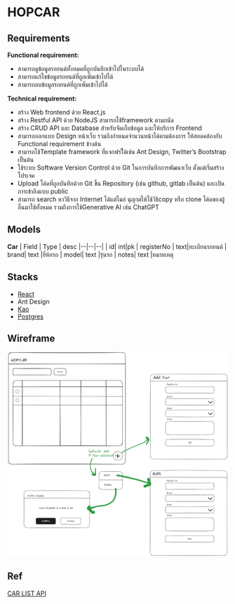 # HOPCAR

## Requirements

**Functional requirement:**

- สามารถดูข้อมูลรถยนต์ทั้งหมดที่ถูกบันทึกเข้าไปในระบบได้
- สามารถแก้ไขข้อมูลรถยนต์ที่ถูกเพิ่มเข้าไปได้
- สามารถลบข้อมูลรถยนต์ที่ถูกเพิ่มเข้าไปได้

**Technical requirement:**

- สร้าง Web frontend ด้วย React.js
- สร้าง Restful API ด้วย NodeJS สามารถใช้framework ตามถนัด
- สร้าง CRUD API และ Database สําหรับจัดเก็บข้อมูล และให้บริการ Frontend
- สามารถออกแบบ Design หน้าเว็บ รวมถึงกําหนดจํานวนหน้าได้ตามต้องการ ให้สอดคล้องกับ Functional requirement ข้างต้น
- สามารถใช้Template framework ที่แจกฟรไีด้เช่น Ant Design, Twitter’s Bootstrap เป็นต้น
- ใช้ระบบ Software Version Control ด้วย Git ในการบันทึกการพัฒนาเว็บ ตั้งแต่เริ่มสร้างโปรเจค
- Upload โค้ดที่ถูกบันทึกด้วย Git ขึ้น Repository (เช่น github, gitlab เป็นต้น) และเปิดการเข้าถึงแบบ public
- สามารถ search หาวิธีจาก Internet ได้แต่ไมอ่ นุญาตให้ใช้วิธิcopy หรือ clone โค้ดของผู้อื่นมาใช้ทั้งหมด รวมถึงการใช้Generative AI เช่น ChatGPT

## Models

**Car**
| Field | Type | desc
|--|--|--|
| id| int|pk
| registerNo | text|ทะเบียนรถยนต์
| brand| text |ยี่ห้อรถ
| model| text |รุ่นรถ
| notes| text |หมายเหตุ

## Stacks

- [React](https://react.dev/)
- Ant Design
- [Kao](https://koajs.com/)
- [Postgres](https://www.postgresql.org/)

## Wireframe

![wireframe](./wireframe.jpg)

## Ref

[CAR LIST API](https://carapi.app/)
